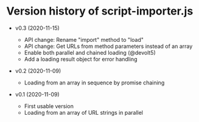 Version history of script-importer.js
=====================================

- v0.3 (2020-11-15)
    - API change: Rename "import" method to "load"
    - API change: Get URLs from method parameters instead of an array
    - Enable both parallel and chained loading (@devolt5)
    - Add a loading result object for error handling

- v0.2 (2020-11-09)
    - Loading from an array in sequence by promise chaining

- v0.1 (2020-11-09)
    - First usable version
    - Loading from an array of URL strings in parallel
